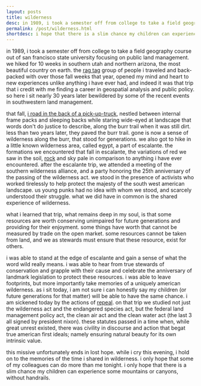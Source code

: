 ```yaml
---
layout: posts
title: wilderness
desc: in 1989, i took a semester off from college to take a field geography course out of san francisco state university focusing on public land management.  we hiked for 10 weeks in southern utah and northern arizona, the most beautiful country on earth.
permalink: /post/wilderness.html
shortdesc: i hope that there is a slim chance my children can experience some mountains or canyons, without handrails.
---
```


in 1989, i took a semester off from college to take a field geography course out of san francisco state university focusing on public land management.  we hiked for 10 weeks in southern utah and northern arizona, the most beautiful country on earth.  the [rag tag](../images/p20171204-wilderness/ragtag.jpg) group of people i traveled and back-packed with over those fall weeks that year, opened my mind and heart to new experiences unlike anything i have ever had, and indeed it was that trip that i credit with me finding a career in geospatial analysis and public policy.  so here i sit nearly 30 years later bewildered by some of the recent events in southwestern land management.  

that fall, [i road in the back of a pick-up-truck](../images/p20171204-wilderness/mike-truck.jpg), nestled between internal frame packs and sleeping backs while staring wide-eyed at landscape that words don't do justice to describe, along the burr trail when it was still dirt.  less than two years later, they paved the burr trail.  gone is now a sense of wilderness along the burr, that stood for generations.  we also got to hike in a little known wilderness area, called egypt, a part of escalante.  the formations we encountered that fall in escalante, the variations of red we saw in the soil, [rock](../images/p20171204-wilderness/red.jpg) and sky pale in comparison to anything i have ever encountered.  after the escalante trip, we attended a meeting of the southern wilderness alliance, and a party honoring the 25th anniversary of the passing of the wilderness act.  we stood in the presence of activists who worked tirelessly to help protect the majesty of the south west american landscape.  us young punks had no idea with whom we stood, and scarcely understood their struggle.  what we did have in common is the shared experience of wilderness.

what i learned that trip, what remains deep in my soul, is that some resources are worth conserving unimpaired for future generations and providing for their enjoyment.  some things have worth that cannot be measured by trade on the open market.  some resources cannot be taken from land, and we as stewards must ensure that these resource, exist for others.  

i was able to stand at the edge of escalante and gain a sense of what the word wild really means.   i was able to hear from true stewards of conservation and grapple with their cause and celebrate the anniversary of landmark legislation to protect these resources.  i was able to leave footprints, but more importantly take memories of a uniquely american wilderness.  as i sit today, i am not sure i can honestly say my children (or future generations for that matter) will be able to have the same chance.  i am sickened today by the actions of [repeal](https://www.washingtonpost.com/politics/trump-scales-back-two-huge-national-monuments-in-utah-drawing-praise-and-protests/2017/12/04/758c85c6-d908-11e7-b1a8-62589434a581_story.html?hpid=hp_hp-top-table-main_trump-monuments-255pm%3Ahomepage%2Fstory&utm_term=.d5fe26b6b108). on that trip we studied not just the wilderness act and the endangered species act, but the federal land management policy act, the clean air act and the clean water act (the last 3 all signed by president nixon).  these statutes passed in a time when, while great unrest existed, there was civility in discourse and action that begat true american first ideals; namely ensuring natural beauty for its own intrinsic value.

this missive unfortunately ends in lost hope.  while i cry this evening, i hold on to the memories of the time i shared in wilderness.  i only hope that some of my colleagues can do more than me tonight.  i only hope that there is a slim chance my children can experience some mountains or canyons, without handrails.

